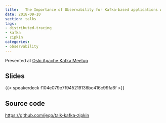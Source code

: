 ```yaml
---
title:   The Importance of Observability for Kafka-based applications with Zipkin @ Oslo Apache Kafka Meetup
date: 2018-09-10
section: talks
tags:
- distributed-tracing
- kafka
- zipkin
categories:
- observability
---
```


Presented at [Oslo Apache Kafka Meetup](https://www.meetup.com/en-AU/Oslo-Kafka/events/254039906/)

<!--more-->

## Slides

{{< speakerdeck f104e079e7f945219136bc416c99fa6f >}}

## Source code

https://github.com/jeqo/talk-kafka-zipkin

